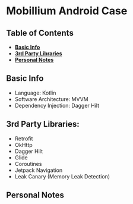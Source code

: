 # Mobillium Android Case

## Table of Contents
* **[Basic Info](#basic-info)**
* **[3rd Party Libraries](#3rd-party-libraries)**
* **[Personal Notes](#personal-notes)**

## Basic Info

* Language: Kotlin
* Software Architecture: MVVM
* Dependency Injection: Dagger Hilt

## 3rd Party Libraries:

* Retrofit
* OkHttp
* Dagger Hilt
* Glide
* Coroutines
* Jetpack Navigation
* Leak Canary (Memory Leak Detection)

## Personal Notes